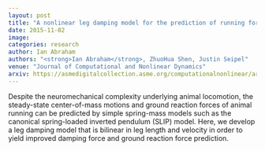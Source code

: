 ```yaml
---
layout: post
title: "A nonlinear leg damping model for the prediction of running forces and stability"
date: 2015-11-02
image: 
categories: research
author: Ian Abraham
authors: "<strong>Ian Abraham</strong>, ZhuoHua Shen, Justin Seipel"
venue: "Journal of Computational and Nonlinear Dynamics"
arxiv: https://asmedigitalcollection.asme.org/computationalnonlinear/article-abstract/10/5/051008/370156/A-Nonlinear-Leg-Damping-Model-for-the-Prediction?redirectedFrom=fulltext
---
```



Despite the neuromechanical complexity underlying animal locomotion, the steady-state center-of-mass motions
and ground reaction forces of animal running can be predicted by simple spring-mass models such as the
canonical spring-loaded inverted pendulum (SLIP) model. Here, we develop a leg damping model that is bilinear
in leg length and velocity in order to yield improved damping force and ground reaction force prediction.

